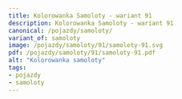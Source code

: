 ```yaml
---
title: Kolorowanka Samoloty - wariant 91
description: Kolorowanka Samoloty - wariant 91
canonical: /pojazdy/samoloty/
variant_of: samoloty
image: /pojazdy/samoloty/91/samoloty-91.svg
pdf: /pojazdy/samoloty/91/samoloty-91.pdf
alt: "Kolorowanka samoloty"
tags:
- pojazdy
- samoloty
---
```

